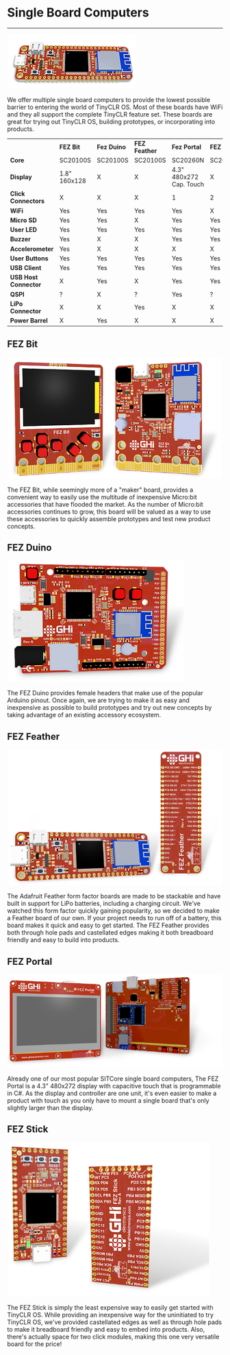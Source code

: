 # Single Board Computers
---
![Single Board Computer](images/sitcore-feather.png)

We offer multiple single board computers to provide the lowest possible barrier to entering the world of TinyCLR OS. Most of these boards have WiFi and they all support the complete TinyCLR feature set. These boards are great for trying out TinyCLR OS, building prototypes, or incorporating into products.


|                        |              |               |                 |                         |               |
|------------------------|--------------|---------------|-----------------|-------------------------|---------------|
|                        | **FEZ Bit**  | **Fez Duino** | **FEZ Feather** | **Fez Portal**          | **FEZ Stick** |
| **Core**               | SC20100S     | SC20100S      | SC20100S        | SC20260N                | SC20100S      |
| **Display**            | 1.8" 160x128 | X             | X               | 4.3" 480x272 Cap. Touch | X             |
| **Click Connectors**   | X            | X             | X               | 1                       | 2             |
| **WiFi**               | Yes          | Yes           | Yes             | Yes                     | X             |
| **Micro SD**           | Yes          | Yes           | X               | Yes                     | Yes           |
| **User LED**           | Yes          | Yes           | Yes             | Yes                     | Yes           |
| **Buzzer**             | Yes          | X             | X               | Yes                     | Yes           |
| **Accelerometer**      | Yes          | X             | X               | X                       | X             |
| **User Buttons**       | Yes          | Yes           | Yes             | Yes                     | Yes           |
| **USB Client**         | Yes          | Yes           | Yes             | Yes                     | Yes           |
| **USB Host Connector** | X            | Yes           | X               | Yes                     | Yes           |
| **QSPI**               | ?            | X             | ?               | Yes                     | ?             |
| **LiPo Connector**     | X            | X             | Yes             | X                       | X             |
| **Power Barrel**       | X            | Yes           | X               | X                       | X             |

## FEZ Bit

![FEZ Bit](images/fez-bit.png)

The FEZ Bit, while seemingly more of a "maker" board, provides a convenient way to easily use the multitude of inexpensive Micro:bit accessories that have flooded the market. As the number of Micro:bit accessories continues to grow, this board will be valued as a way to use these accessories to quickly assemble prototypes and test new product concepts.

## FEZ Duino

![FEZ Duino](images/fez-duino.png)

The FEZ Duino provides female headers that make use of the popular Arduino pinout. Once again, we are trying to make it as easy and inexpensive as possible to build prototypes and try out new concepts by taking advantage of an existing accessory ecosystem.

## FEZ Feather

![FEZ Feather](images/fez-feather.png)

The Adafruit Feather form factor boards are made to be stackable and have built in support for LiPo batteries, including a charging circuit. We've watched this form factor quickly gaining popularity, so we decided to make a Feather board of our own. If your project needs to run off of a battery, this board makes it quick and easy to get started. The FEZ Feather provides both through hole pads and castellated edges making it both breadboard friendly and easy to build into products.

## FEZ Portal

![FEZ Portal](images/fez-portal.png)

Already one of our most popular SITCore single board computers, The FEZ Portal is a 4.3" 480x272 display with capacitive touch that is programmable in C#. As the display and controller are one unit, it's even easier to make a product with touch as you only have to mount a single board that's only slightly larger than the display.

## FEZ Stick

![FEZ Stick](images/fez-stick.png)

The FEZ Stick is simply the least expensive way to easily get started with TinyCLR OS. While providing an inexpensive way for the uninitiated to try TinyCLR OS, we've provided castellated edges as well as through hole pads to make it breadboard friendly and easy to embed into products. Also, there's actually space for two click modules, making this one very versatile board for the price!





